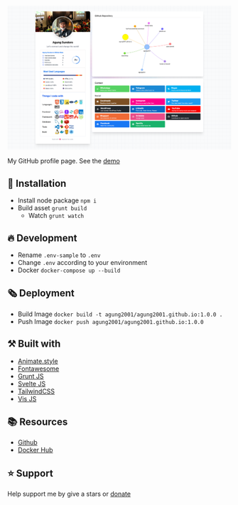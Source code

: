 ![Screenshot](screenshot.png)

My GitHub profile page. See the [demo][website]

## 🤖 Installation
- Install node package `npm i`
- Build asset `grunt build`
  - Watch `grunt watch`

## 🔥 Development
- Rename `.env-sample` to `.env`
- Change `.env` according to your environment
- Docker `docker-compose up --build`

## 🗞️ Deployment
- Build Image `docker build -t agung2001/agung2001.github.io:1.0.0 .`
- Push Image `docker push agung2001/agung2001.github.io:1.0.0`

## ⚒️ Built with
- [Animate.style](https://animate.style/)
- [Fontawesome](https://fontawesome.com/)
- [Grunt JS](https://gruntjs.com/)
- [Svelte JS](https://svelte.dev/)
- [TailwindCSS](https://tailwindcss.com/)
- [Vis JS](https://visjs.org/)

## 📚 Resources
- [Github](https://github.com/agung2001/agung2001.github.io)
- [Docker Hub](https://hub.docker.com/r/agung2001/agung2001.github.io)

## ⭐️ Support
Help support me by give a stars or [donate][website]

[website]: https://agung2001.github.io